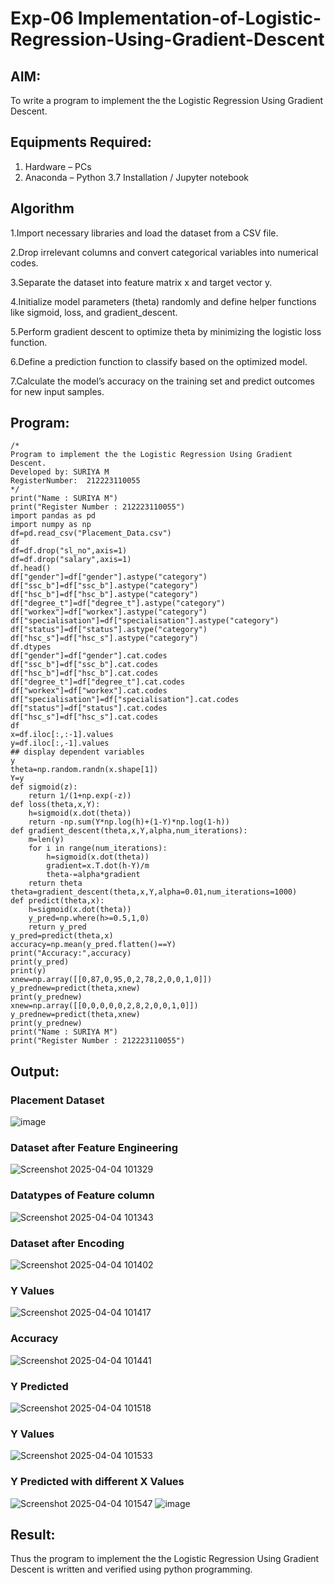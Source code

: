 # Exp-06 Implementation-of-Logistic-Regression-Using-Gradient-Descent

## AIM:
To write a program to implement the the Logistic Regression Using Gradient Descent.

## Equipments Required:
1. Hardware – PCs
2. Anaconda – Python 3.7 Installation / Jupyter notebook

## Algorithm
1.Import necessary libraries and load the dataset from a CSV file.

2.Drop irrelevant columns and convert categorical variables into numerical codes.

3.Separate the dataset into feature matrix x and target vector y.

4.Initialize model parameters (theta) randomly and define helper functions like sigmoid, loss, and gradient_descent.

5.Perform gradient descent to optimize theta by minimizing the logistic loss function.

6.Define a prediction function to classify based on the optimized model.

7.Calculate the model’s accuracy on the training set and predict outcomes for new input samples.


## Program:
```
/*
Program to implement the the Logistic Regression Using Gradient Descent.
Developed by: SURIYA M
RegisterNumber:  212223110055
*/
print("Name : SURIYA M")
print("Register Number : 212223110055")
import pandas as pd
import numpy as np
df=pd.read_csv("Placement_Data.csv")
df
df=df.drop("sl_no",axis=1)
df=df.drop("salary",axis=1)
df.head()
df["gender"]=df["gender"].astype("category")
df["ssc_b"]=df["ssc_b"].astype("category")
df["hsc_b"]=df["hsc_b"].astype("category")
df["degree_t"]=df["degree_t"].astype("category")
df["workex"]=df["workex"].astype("category")
df["specialisation"]=df["specialisation"].astype("category")
df["status"]=df["status"].astype("category")
df["hsc_s"]=df["hsc_s"].astype("category")
df.dtypes
df["gender"]=df["gender"].cat.codes
df["ssc_b"]=df["ssc_b"].cat.codes
df["hsc_b"]=df["hsc_b"].cat.codes
df["degree_t"]=df["degree_t"].cat.codes
df["workex"]=df["workex"].cat.codes
df["specialisation"]=df["specialisation"].cat.codes
df["status"]=df["status"].cat.codes
df["hsc_s"]=df["hsc_s"].cat.codes
df
x=df.iloc[:,:-1].values
y=df.iloc[:,-1].values
## display dependent variables
y
theta=np.random.randn(x.shape[1])
Y=y
def sigmoid(z):
    return 1/(1+np.exp(-z))
def loss(theta,x,Y):
    h=sigmoid(x.dot(theta))
    return -np.sum(Y*np.log(h)+(1-Y)*np.log(1-h))
def gradient_descent(theta,x,Y,alpha,num_iterations):
    m=len(y)
    for i in range(num_iterations):
        h=sigmoid(x.dot(theta))
        gradient=x.T.dot(h-Y)/m
        theta-=alpha*gradient
    return theta
theta=gradient_descent(theta,x,Y,alpha=0.01,num_iterations=1000)
def predict(theta,x):
    h=sigmoid(x.dot(theta))
    y_pred=np.where(h>=0.5,1,0)
    return y_pred
y_pred=predict(theta,x)
accuracy=np.mean(y_pred.flatten()==Y)
print("Accuracy:",accuracy)
print(y_pred)
print(y)
xnew=np.array([[0,87,0,95,0,2,78,2,0,0,1,0]])
y_prednew=predict(theta,xnew)
print(y_prednew)
xnew=np.array([[0,0,0,0,0,2,8,2,0,0,1,0]])
y_prednew=predict(theta,xnew)
print(y_prednew)
print("Name : SURIYA M")
print("Register Number : 212223110055")
```

## Output:

### Placement Dataset
![image](https://github.com/user-attachments/assets/50bb2b38-38ab-443e-9795-52d31f2b3732)

### Dataset after Feature Engineering
![Screenshot 2025-04-04 101329](https://github.com/user-attachments/assets/7c4d3cd2-cea5-473f-933e-2573a6554fc4)

### Datatypes of Feature column
![Screenshot 2025-04-04 101343](https://github.com/user-attachments/assets/ff599f6b-10c9-4b51-9442-4bae961aa998)

### Dataset after Encoding
![Screenshot 2025-04-04 101402](https://github.com/user-attachments/assets/db1ecf83-417b-4bbf-a18a-36924ac361fd)

### Y Values
![Screenshot 2025-04-04 101417](https://github.com/user-attachments/assets/1a85c693-9785-4def-abc3-2b4602cf70b6)

### Accuracy
![Screenshot 2025-04-04 101441](https://github.com/user-attachments/assets/fd98934f-a112-4bbc-947e-8722434ae64b)

### Y Predicted
![Screenshot 2025-04-04 101518](https://github.com/user-attachments/assets/6fae9842-24b0-48db-b867-08282b36e1df)

### Y Values
![Screenshot 2025-04-04 101533](https://github.com/user-attachments/assets/599bad22-65ce-4c6d-a67e-9f1a77f3565a)

### Y Predicted with different X Values
![Screenshot 2025-04-04 101547](https://github.com/user-attachments/assets/9bb91fe0-8749-4025-b83e-962f6c8fc4f6)
![image](https://github.com/user-attachments/assets/dd99d732-cd8e-4c7f-abfa-344f6f3652c4)

## Result:

Thus the program to implement the the Logistic Regression Using Gradient Descent is written and verified using python programming.


